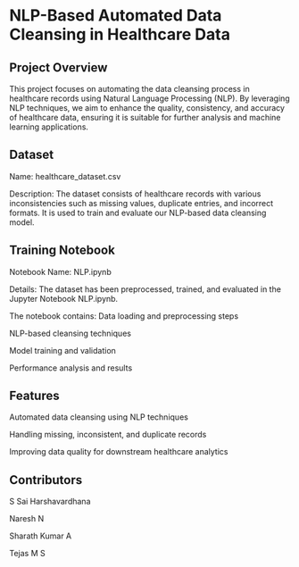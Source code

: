 # NLP-Based Automated Data Cleansing in Healthcare Data

## Project Overview
This project focuses on automating the data cleansing process in healthcare records using Natural Language Processing (NLP). By leveraging NLP techniques, we aim to enhance the quality, consistency, and accuracy of healthcare data, ensuring it is suitable for further analysis and machine learning applications.

## Dataset
Name: healthcare_dataset.csv

Description: The dataset consists of healthcare records with various inconsistencies such as missing values, duplicate entries, and incorrect formats. It is used to train and evaluate our NLP-based data cleansing model.

## Training Notebook
Notebook Name: NLP.ipynb

Details: The dataset has been preprocessed, trained, and evaluated in the Jupyter Notebook NLP.ipynb. 

The notebook contains:
Data loading and preprocessing steps

NLP-based cleansing techniques

Model training and validation

Performance analysis and results

## Features
Automated data cleansing using NLP techniques

Handling missing, inconsistent, and duplicate records

Improving data quality for downstream healthcare analytics

## Contributors
S Sai Harshavardhana

Naresh N

Sharath Kumar A 

Tejas M S
